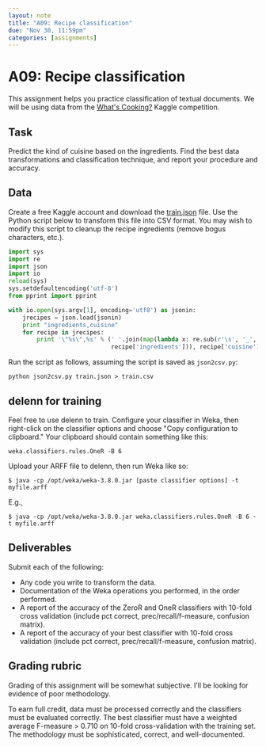```yaml
---
layout: note
title: "A09: Recipe classification"
due: "Nov 30, 11:59pm"
categories: [assignments]
---
```


# A09: Recipe classification

This assignment helps you practice classification of textual documents. We will be using data from the [What's Cooking?](https://www.kaggle.com/c/whats-cooking) Kaggle competition.

## Task

Predict the kind of cuisine based on the ingredients. Find the best data transformations and classification technique, and report your procedure and accuracy.

## Data

Create a free Kaggle account and download the [train.json](https://www.kaggle.com/c/whats-cooking/data) file. Use the Python script below to transform this file into CSV format. You may wish to modify this script to cleanup the recipe ingredients (remove bogus characters, etc.).

```python
import sys
import re
import json
import io
reload(sys)
sys.setdefaultencoding('utf-8')
from pprint import pprint

with io.open(sys.argv[1], encoding='utf8') as jsonin:
    jrecipes = json.load(jsonin)
    print "ingredients,cuisine"
    for recipe in jrecipes:
        print '\"%s\",%s' % (' '.join(map(lambda x: re.sub(r'\s', '_', x),
                             recipe['ingredients'])), recipe['cuisine'])
```

Run the script as follows, assuming the script is saved as `json2csv.py`:

```
python json2csv.py train.json > train.csv
```

## delenn for training

Feel free to use delenn to train. Configure your classifier in Weka, then right-click on the classifier options and choose "Copy configuration to clipboard." Your clipboard should contain something like this:

```
weka.classifiers.rules.OneR -B 6
```

Upload your ARFF file to delenn, then run Weka like so:

```
$ java -cp /opt/weka/weka-3.8.0.jar [paste classifier options] -t myfile.arff
```

E.g.,

```
$ java -cp /opt/weka/weka-3.8.0.jar weka.classifiers.rules.OneR -B 6 -t myfile.arff
```

## Deliverables

Submit each of the following:

- Any code you write to transform the data.
- Documentation of the Weka operations you performed, in the order performed.
- A report of the accuracy of the ZeroR and OneR classifiers with 10-fold cross validation (include pct correct, prec/recall/f-measure, confusion matrix).
- A report of the accuracy of your best classifier with 10-fold cross validation (include pct correct, prec/recall/f-measure, confusion matrix).

## Grading rubric

Grading of this assignment will be somewhat subjective. I’ll be looking for evidence of poor methodology.

To earn full credit, data must be processed correctly and the classifiers must be evaluated correctly. The best classifier must have a weighted average F-measure > 0.710 on 10-fold cross-validation with the training set. The methodology must be sophisticated, correct, and well-documented.